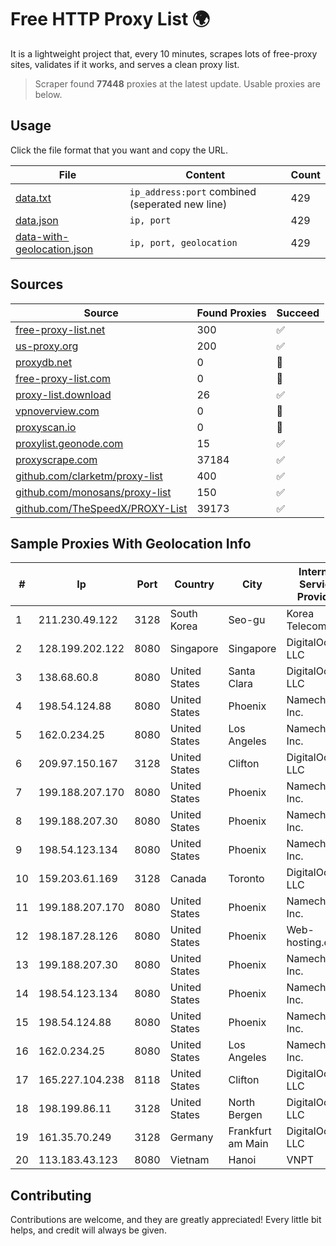 
# Free HTTP Proxy List 🌍

It is a lightweight project that, every 10 minutes, scrapes lots of free-proxy sites, validates if it works, and serves a clean proxy list.


> Scraper found **77448** proxies at the latest update. Usable proxies are below.

## Usage

Click the file format that you want and copy the URL.


|File|Content|Count|
|----|-------|-----|
|[data.txt](https://raw.githubusercontent.com/themiralay/Proxy-List-World/master/data.txt)|`ip_address:port` combined (seperated new line)|429|
|[data.json](https://raw.githubusercontent.com/themiralay/Proxy-List-World/master/data.json)|`ip, port`|429|
|[data-with-geolocation.json](https://raw.githubusercontent.com/themiralay/Proxy-List-World/master/data-with-geolocation.json)|`ip, port, geolocation`|429|

## Sources

|Source|Found Proxies|Succeed|
|------|-------------|-------|
|[free-proxy-list.net](https://free-proxy-list.net)|300|✅|
|[us-proxy.org](https://www.us-proxy.org)|200|✅|
|[proxydb.net](http://proxydb.net)|0|🚫|
|[free-proxy-list.com](https://free-proxy-list.com/?page=&port=&type%5B%5D=http&type%5B%5D=https&up_time=0&search=Search)|0|🚫|
|[proxy-list.download](https://www.proxy-list.download/HTTP)|26|✅|
|[vpnoverview.com](https://vpnoverview.com/privacy/anonymous-browsing/free-proxy-servers)|0|🚫|
|[proxyscan.io](https://www.proxyscan.io)|0|🚫|
|[proxylist.geonode.com](https://proxylist.geonode.com/api/proxy-list?limit=300&page=1&sort_by=lastChecked&sort_type=desc&protocols=http,https)|15|✅|
|[proxyscrape.com](https://api.proxyscrape.com/v2/?request=displayproxies&protocol=http&timeout=10000&country=all&ssl=all&anonymity=all)|37184|✅|
|[github.com/clarketm/proxy-list](https://raw.githubusercontent.com/clarketm/proxy-list/master/proxy-list-raw.txt)|400|✅|
|[github.com/monosans/proxy-list](https://raw.githubusercontent.com/monosans/proxy-list/main/proxies/http.txt)|150|✅|
|[github.com/TheSpeedX/PROXY-List](https://raw.githubusercontent.com/TheSpeedX/PROXY-List/master/http.txt)|39173|✅|


## Sample Proxies With Geolocation Info

|#|Ip|Port|Country|City|Internet Service Provider|
|-|--|----|-------|----|-------------------------|
|1|211.230.49.122|3128|South Korea|Seo-gu|Korea Telecom|
|2|128.199.202.122|8080|Singapore|Singapore|DigitalOcean, LLC|
|3|138.68.60.8|8080|United States|Santa Clara|DigitalOcean, LLC|
|4|198.54.124.88|8080|United States|Phoenix|Namecheap, Inc.|
|5|162.0.234.25|8080|United States|Los Angeles|Namecheap, Inc.|
|6|209.97.150.167|3128|United States|Clifton|DigitalOcean, LLC|
|7|199.188.207.170|8080|United States|Phoenix|Namecheap, Inc.|
|8|199.188.207.30|8080|United States|Phoenix|Namecheap, Inc.|
|9|198.54.123.134|8080|United States|Phoenix|Namecheap, Inc.|
|10|159.203.61.169|3128|Canada|Toronto|DigitalOcean, LLC|
|11|199.188.207.170|8080|United States|Phoenix|Namecheap, Inc.|
|12|198.187.28.126|8080|United States|Phoenix|Web-hosting.com|
|13|199.188.207.30|8080|United States|Phoenix|Namecheap, Inc.|
|14|198.54.123.134|8080|United States|Phoenix|Namecheap, Inc.|
|15|198.54.124.88|8080|United States|Phoenix|Namecheap, Inc.|
|16|162.0.234.25|8080|United States|Los Angeles|Namecheap, Inc.|
|17|165.227.104.238|8118|United States|Clifton|DigitalOcean, LLC|
|18|198.199.86.11|3128|United States|North Bergen|DigitalOcean, LLC|
|19|161.35.70.249|3128|Germany|Frankfurt am Main|DigitalOcean, LLC|
|20|113.183.43.123|8080|Vietnam|Hanoi|VNPT|



## Contributing

Contributions are welcome, and they are greatly appreciated! Every
little bit helps, and credit will always be given.


